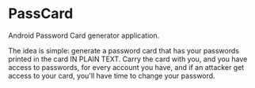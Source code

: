 PassCard
================

Android Password Card generator application.

The idea is simple: generate a password card that has your passwords printed in the card IN PLAIN TEXT. Carry the card with you, and you have access to passwords, for every account you have, and if an attacker get access to your card, you'll have time to change your password. 

